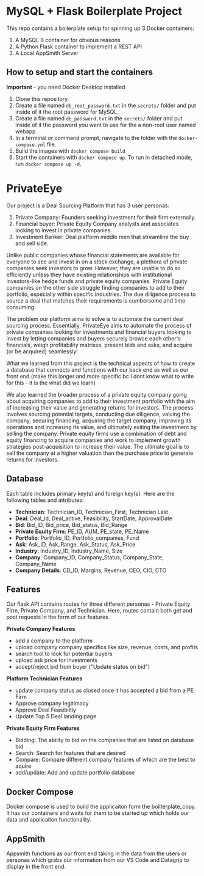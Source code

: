 # MySQL + Flask Boilerplate Project

This repo contains a boilerplate setup for spinning up 3 Docker containers: 
1. A MySQL 8 container for obvious reasons
1. A Python Flask container to implement a REST API
1. A Local AppSmith Server

## How to setup and start the containers
**Important** - you need Docker Desktop installed

1. Clone this repository.  
1. Create a file named `db_root_password.txt` in the `secrets/` folder and put inside of it the root password for MySQL. 
1. Create a file named `db_password.txt` in the `secrets/` folder and put inside of it the password you want to use for the a non-root user named webapp. 
1. In a terminal or command prompt, navigate to the folder with the `docker-compose.yml` file.  
1. Build the images with `docker compose build`
1. Start the containers with `docker compose up`.  To run in detached mode, run `docker compose up -d`. 



# PrivateEye

Our project is a Deal Sourcing Platform that has 3 user personas:
1. Private Company: Founders seeking investment for their firm externally.
2. Financial buyer: Private Equity Company analysts and associates looking to invest in private companies.
3. Investment Banker: Deal platform middle men that streamline the buy and sell side.

Unlike public companies whose financial statements are available for everyone to see and invest in on a stock exchange, a plethora of private companies seek investors to grow. However, they are unable to do so efficiently unless they have existing relationships with institutional investors-like hedge funds and private equity companies. Private Equity companies on the other side struggle finding companies to add to their portfolio, especially within specific industries. The due diligence process to source a deal that matches their requirements is cumbersome and time consuming.

The problem our platform aims to solve is to automate the current deal sourcing process.
Essentially, PrivateEye aims to automate the process of private companies looking for investments and financial buyers looking to invest by letting companies and buyers securely browse each other's financials, weigh profitability matrixes, present bids and asks, and acquire (or be acquired) seamlessly!

What we learned from this project is the technical aspects of how to create a database that connects and functions with our back end as well as our front end.(make this longer and more specific bc I dont know what to write for this - it is the what did we learn) 

We also learned the broader process of a private equity company going about acquiring companies to add to their investment portfolio with the aim of increasing their value and generating returns for investors. The process involves sourcing potential targets, conducting due diligence, valuing the company, securing financing, acquiring the target company, improving its operations and increasing its value, and ultimately exiting the investment by selling the company. Private equity firms use a combination of debt and equity financing to acquire companies and work to implement growth strategies post-acquisition to increase their value. The ultimate goal is to sell the company at a higher valuation than the purchase price to generate returns for investors.

## Database
Each table includes primary key(s) and foreign key(s). Here are the following tables and attributes:

- **Technician**: Technician_ID, Technician_First, Technician Last
- **Deal**: Deal_Id, Deal_active, Feasibility, StartDate, ApprovalDate
- **Bid**: Bid_ID, Bid_price, Bid_status, Bid_Range
- **Private Equity Firm**: PE_ID, AUM, PE_state, PE_Name
- **Portfolio**: Portfolio_ID, Portfolio_companies, Fund
- **Ask**: Ask_ID, Ask_Range, Ask_Status, Ask_Price
- **Industry**: Industry_ID, Industry_Name, Size
- **Company**: Company_ID, Company_Status, Company_State, Company_Name
- **Company Details**: CD_ID, Margins, Revenue, CEO, CIO, CTO


## Features
Our flask API contains routes for three different personas - Private Equity Firm,  Private Company, and Technician. Here, routes contain both get and post requests in the form of our features.

**Private Company Features**
- add a company to the platform 
- upload company company specifics like size, revenue, costs, and profits
- search tool to look for potential buyers
- upload ask price for investments 
- accept/reject bid from buyer ("Update status on bid")

**Platform Technician Features**
- update company status as closed once it has accepted a bid from a PE Firm 
- Approve company legitimacy 
- Approve Deal Feasibiltiy
- Update Top 5 Deal landing page

**Private Equity Firm Features**
- Bidding: The ability to bid on the companies that are listed on database bid
- Search: Search for features that are desired
- Compare: Compare different company features of which are the best to aquire
- add/update: Add and update portfolio database


## Docker Compose
Docker compose is used to build the applicaiton form the boilterplate_copy. It has our containers and waits for them to be started up which holds our data and applicaiton functionality. 

## AppSmith
Appsmith functions as our front end taking in the data from the users or personas which grabs our information from our VS Code and Datagrip to display in the front end. 